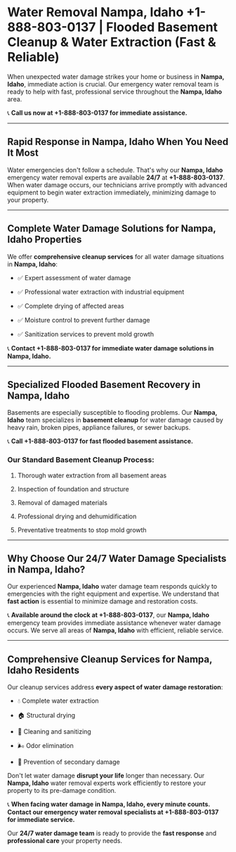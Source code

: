 # Water Removal Nampa, Idaho +1-888-803-0137 | Flooded Basement Cleanup & Water Extraction (Fast & Reliable)

When unexpected water damage strikes your home or business in **Nampa, Idaho**, immediate action is crucial. Our emergency water removal team is ready to help with fast, professional service throughout the **Nampa, Idaho** area. 

📞 **Call us now at +1-888-803-0137 for immediate assistance.**

---

## Rapid Response in Nampa, Idaho When You Need It Most

Water emergencies don't follow a schedule. That's why our **Nampa, Idaho** emergency water removal experts are available **24/7** at **+1-888-803-0137**. When water damage occurs, our technicians arrive promptly with advanced equipment to begin water extraction immediately, minimizing damage to your property.

---

## Complete Water Damage Solutions for Nampa, Idaho Properties

We offer **comprehensive cleanup services** for all water damage situations in **Nampa, Idaho**:

- ✅ Expert assessment of water damage  
- ✅ Professional water extraction with industrial equipment  
- ✅ Complete drying of affected areas  
- ✅ Moisture control to prevent further damage  
- ✅ Sanitization services to prevent mold growth  

📞 **Contact +1-888-803-0137 for immediate water damage solutions in Nampa, Idaho.**

---

## Specialized Flooded Basement Recovery in Nampa, Idaho

Basements are especially susceptible to flooding problems. Our **Nampa, Idaho** team specializes in **basement cleanup** for water damage caused by heavy rain, broken pipes, appliance failures, or sewer backups. 

📞 **Call +1-888-803-0137 for fast flooded basement assistance.**

### Our Standard Basement Cleanup Process:
1. Thorough water extraction from all basement areas  
2. Inspection of foundation and structure  
3. Removal of damaged materials  
4. Professional drying and dehumidification  
5. Preventative treatments to stop mold growth  

---

## Why Choose Our 24/7 Water Damage Specialists in Nampa, Idaho?

Our experienced **Nampa, Idaho** water damage team responds quickly to emergencies with the right equipment and expertise. We understand that **fast action** is essential to minimize damage and restoration costs.

📞 **Available around the clock at +1-888-803-0137**, our **Nampa, Idaho** emergency team provides immediate assistance whenever water damage occurs. We serve all areas of **Nampa, Idaho** with efficient, reliable service.

---

## Comprehensive Cleanup Services for Nampa, Idaho Residents

Our cleanup services address **every aspect of water damage restoration**:

- 💧 Complete water extraction  
- 🏠 Structural drying  
- 🧼 Cleaning and sanitizing  
- 🌬️ Odor elimination  
- 🚫 Prevention of secondary damage  

Don't let water damage **disrupt your life** longer than necessary. Our **Nampa, Idaho** water removal experts work efficiently to restore your property to its pre-damage condition.

📞 **When facing water damage in Nampa, Idaho, every minute counts. Contact our emergency water removal specialists at +1-888-803-0137 for immediate service.**

Our **24/7 water damage team** is ready to provide the **fast response** and **professional care** your property needs.